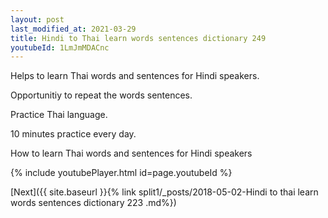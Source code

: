 ```yaml
---
layout: post
last_modified_at: 2021-03-29
title: Hindi to Thai learn words sentences dictionary 249 
youtubeId: 1LmJmMDACnc
---
```

 
 
Helps to learn Thai words and sentences for Hindi speakers.

Opportunitiy to repeat the words sentences. 

Practice Thai language. 
 
10 minutes practice every day. 
 
How to learn Thai words and sentences for Hindi speakers 
 
{% include youtubePlayer.html id=page.youtubeId %}
 
 
[Next]({{ site.baseurl }}{% link  split1/_posts/2018-05-02-Hindi to thai learn words sentences dictionary 223 .md%})
 
